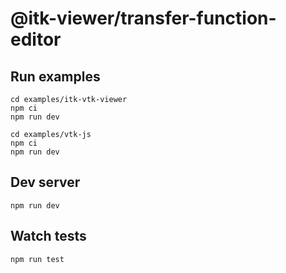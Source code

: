 # @itk-viewer/transfer-function-editor

## Run examples

```
cd examples/itk-vtk-viewer
npm ci
npm run dev
```

```
cd examples/vtk-js
npm ci
npm run dev
```

## Dev server

```
npm run dev
```

## Watch tests

```
npm run test
```
